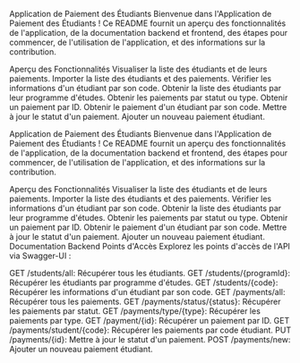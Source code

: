 Application de Paiement des Étudiants
Bienvenue dans l'Application de Paiement des Étudiants ! Ce README fournit un aperçu des fonctionnalités de l'application, de la documentation backend et frontend, des étapes pour commencer, de l'utilisation de l'application, et des informations sur la contribution.

Aperçu des Fonctionnalités
Visualiser la liste des étudiants et de leurs paiements.
Importer la liste des étudiants et des paiements.
Vérifier les informations d'un étudiant par son code.
Obtenir la liste des étudiants par leur programme d'études.
Obtenir les paiements par statut ou type.
Obtenir un paiement par ID.
Obtenir le paiement d'un étudiant par son code.
Mettre à jour le statut d'un paiement.
Ajouter un nouveau paiement étudiant.


Application de Paiement des Étudiants
Bienvenue dans l'Application de Paiement des Étudiants ! Ce README fournit un aperçu des fonctionnalités de l'application, de la documentation backend et frontend, des étapes pour commencer, de l'utilisation de l'application, et des informations sur la contribution.

Aperçu des Fonctionnalités
Visualiser la liste des étudiants et de leurs paiements.
Importer la liste des étudiants et des paiements.
Vérifier les informations d'un étudiant par son code.
Obtenir la liste des étudiants par leur programme d'études.
Obtenir les paiements par statut ou type.
Obtenir un paiement par ID.
Obtenir le paiement d'un étudiant par son code.
Mettre à jour le statut d'un paiement.
Ajouter un nouveau paiement étudiant.
Documentation Backend
Points d'Accès
Explorez les points d'accès de l'API via Swagger-UI :

GET /students/all: Récupérer tous les étudiants.
GET /students/{programId}: Récupérer les étudiants par programme d'études.
GET /students/{code}: Récupérer les informations d'un étudiant par son code.
GET /payments/all: Récupérer tous les paiements.
GET /payments/status/{status}: Récupérer les paiements par statut.
GET /payments/type/{type}: Récupérer les paiements par type.
GET /payment/{id}: Récupérer un paiement par ID.
GET /payments/student/{code}: Récupérer les paiements par code étudiant.
PUT /payments/{id}: Mettre à jour le statut d'un paiement.
POST /payments/new: Ajouter un nouveau paiement étudiant.